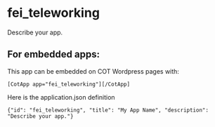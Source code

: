 fei_teleworking
===========
Describe your app.

For embedded apps:
------------------
This app can be embedded on COT Wordpress pages with:

`[CotApp app="fei_teleworking"][/CotApp]`

Here is the application.json definition

`{"id": "fei_teleworking", "title": "My App Name", "description": "Describe your app."}`
